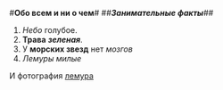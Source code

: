 #**Обо всем и ни о чем**#
##***Занимательные факты***##
1. *Небо* голубое.
2. **Трава** ***зеленая***.
3. У **морских звезд** нет *мозгов*
4. *Лемуры милые*



И фотография [лемура](http://farm3.staticflickr.com/2668/4066295122_45852799c6_b.jpg)

